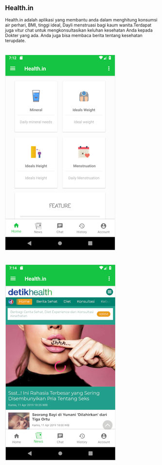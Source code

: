 ## Health.in

Health.in adalah aplikasi yang membantu anda dalam menghitung konsumsi air perhari, BMI, tinggi ideal, Dayli menstruasi bagi kaum wanita.Terdapat juga vitur chat untuk mengkonsultasikan keluhan kesehatan Anda kepada Dokter yang ada. Anda juga bisa membaca berita tentang kesehatan terupdate.

# ![alt text](https://github.com/SMKCoding2019/RidhoJhulang/blob/master/picture/HomeView.PNG)
# ![alt text](https://github.com/SMKCoding2019/RidhoJhulang/blob/master/picture/WebView.PNG)
